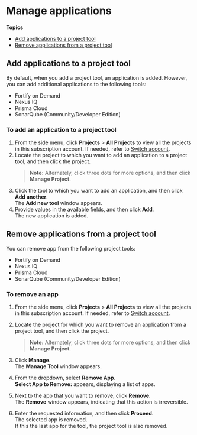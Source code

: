 # Manage applications

**Topics**

- [Add applications to a project tool](#add-applications-to-a-project-tool)
- [Remove applications from a project tool](#remove-applications-from-a-project-tool)



## Add applications to a project tool

By default, when you add a project tool, an application is added. However, you can add additional applications to the following tools:

- Fortify on Demand
- Nexus IQ
- Prisma Cloud
- SonarQube (Community/Developer Edition)
<!--- Fortify On-Prem-->


### To add an application to a project tool

1. From the side menu, click **Projects** > **All Projects** to view all the projects in this subscription account. If needed, refer to [Switch account](manage-account).
1. Locate the project to which you want to add an application to a project tool, and then click the project.
    > **Note:** Alternately, click three dots for more options, and then click **Manage Project**.
1. Click the tool to which you want to add an application, and then click **Add another**.  
    The **Add new tool** window appears. 
1. Provide values in the available fields, and then click **Add**.    
    The new application is added.




## Remove applications from a project tool

You can remove app from the following project tools:

- Fortify on Demand
- Nexus IQ
- Prisma Cloud
- SonarQube (Community/Developer Edition)



### To remove an app


1. From the side menu, click **Projects** > **All Projects** to view all the projects in this subscription account. If needed, refer to [Switch account](manage-account).
1. Locate the project for which you want to remove an application from a project tool, and then click the project.
    > **Note:** Alternately, click three dots for more options, and then click **Manage Project**.

1. Click **Manage**.   
    The **Manage Tool** window appears.
1. From the dropdown, select **Remove App**.  
    **Select App to Remove:** appears, displaying a list of apps. 

    <!--![removetool](./images/removetool.png)-->

1. Next to the app that you want to remove, click **Remove**.  
    The **Remove** window appears, indicating that this action is irreversible.

    <!--![remove](./images/confirmremove.png)-->
1. Enter the requested information, and then click **Proceed**.  
    The selected app is removed.  
    If this the last app for the tool, the project tool is also removed. 

    <!--![proceed](./images/proceed.png)-->
